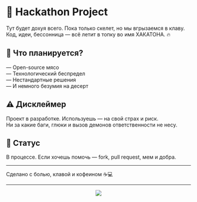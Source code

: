 # 🚀 Hackathon Project

Тут будет дохуя всего. Пока только скелет, но мы вгрызаемся в клаву.  
Код, идеи, бессонница — всё летит в топку во имя ХАКАТОНА. 🔥

## 📌 Что планируется?

— Open-source мясо  
— Технологический беспредел  
— Нестандартные решения  
— И немного безумия на десерт

## ⚠️ Дисклеймер

Проект в разработке. Используешь — на свой страх и риск.  
Ни за какие баги, глюки и вызов демонов ответственности не несу.

## 📂 Статус

В процессе. Если хочешь помочь — fork, pull request, мем и добра.

---

Сделано с болью, клавой и кофеином ☕💻

---

<p align="center">
  <img src="https://i.pinimg.com/736x/52/8a/80/528a80c9c74883bde393ba82eb3876c5.jpg">
</p>
